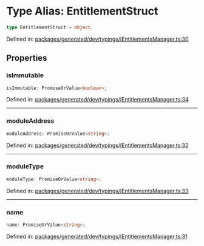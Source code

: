 # Type Alias: EntitlementStruct

```ts
type EntitlementStruct = object;
```

Defined in: [packages/generated/dev/typings/IEntitlementsManager.ts:30](https://github.com/towns-protocol/towns/blob/0db1fd0ac7258e8db8cedfb6183e8eade8284fa1/packages/generated/dev/typings/IEntitlementsManager.ts#L30)

## Properties

### isImmutable

```ts
isImmutable: PromiseOrValue<boolean>;
```

Defined in: [packages/generated/dev/typings/IEntitlementsManager.ts:34](https://github.com/towns-protocol/towns/blob/0db1fd0ac7258e8db8cedfb6183e8eade8284fa1/packages/generated/dev/typings/IEntitlementsManager.ts#L34)

***

### moduleAddress

```ts
moduleAddress: PromiseOrValue<string>;
```

Defined in: [packages/generated/dev/typings/IEntitlementsManager.ts:32](https://github.com/towns-protocol/towns/blob/0db1fd0ac7258e8db8cedfb6183e8eade8284fa1/packages/generated/dev/typings/IEntitlementsManager.ts#L32)

***

### moduleType

```ts
moduleType: PromiseOrValue<string>;
```

Defined in: [packages/generated/dev/typings/IEntitlementsManager.ts:33](https://github.com/towns-protocol/towns/blob/0db1fd0ac7258e8db8cedfb6183e8eade8284fa1/packages/generated/dev/typings/IEntitlementsManager.ts#L33)

***

### name

```ts
name: PromiseOrValue<string>;
```

Defined in: [packages/generated/dev/typings/IEntitlementsManager.ts:31](https://github.com/towns-protocol/towns/blob/0db1fd0ac7258e8db8cedfb6183e8eade8284fa1/packages/generated/dev/typings/IEntitlementsManager.ts#L31)
